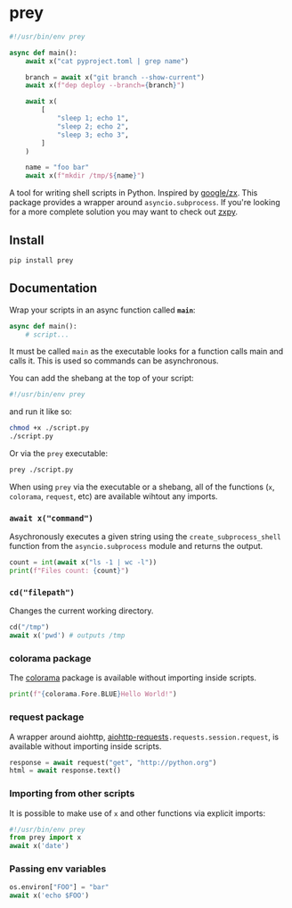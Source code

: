 # prey
```py
#!/usr/bin/env prey

async def main():
    await x("cat pyproject.toml | grep name")

    branch = await x("git branch --show-current")
    await x(f"dep deploy --branch={branch}")

    await x(
        [
            "sleep 1; echo 1",
            "sleep 2; echo 2",
            "sleep 3; echo 3",
        ]
    )

    name = "foo bar"
    await x(f"mkdir /tmp/${name}")
```

A tool for writing shell scripts in Python. Inspired by [google/zx](https://github.com/google/zx). This package provides a wrapper around `asyncio.subprocess`. If you're looking for a more complete solution you may want to check out [zxpy](https://github.com/tusharsadhwani/zxpy).


## Install
```bash
pip install prey
```

## Documentation
Wrap your scripts in an async function called **`main`**:
```py
async def main():
    # script...
```
It must be called `main` as the executable looks for a function calls main and calls it. This is used so commands can be asynchronous.

You can add the shebang at the top of your script:
```py
#!/usr/bin/env prey
```
and run it like so:
```bash
chmod +x ./script.py
./script.py
```

Or via the `prey` executable:
```bash
prey ./script.py
```
When using `prey` via the executable or a shebang, all of the functions (`x`, `colorama`, `request`, etc) are available wihtout any imports.

### `await x("command")`
Asychronously executes a given string using the `create_subprocess_shell` function from the `asyncio.subprocess` module and returns the output.
```py
count = int(await x("ls -1 | wc -l"))
print(f"Files count: {count}")
```

### `cd("filepath")`
Changes the current working directory.
```py
cd("/tmp")
await x('pwd') # outputs /tmp
```

### colorama package
The [colorama]() package is available without importing inside scripts.
```py
print(f"{colorama.Fore.BLUE}Hello World!")
```

### request package
A wrapper around aiohttp, [aiohttp-requests](https://pypi.org/project/aiohttp-requests/)`.requests.session.request`, is available without importing inside scripts.
```py
response = await request("get", "http://python.org")
html = await response.text()
```

### Importing from other scripts
It is possible to make use of `x` and other functions via explicit imports:
```py
#!/usr/bin/env prey
from prey import x
await x('date')
```

### Passing env variables
```py
os.environ["FOO"] = "bar"
await x('echo $FOO')
```